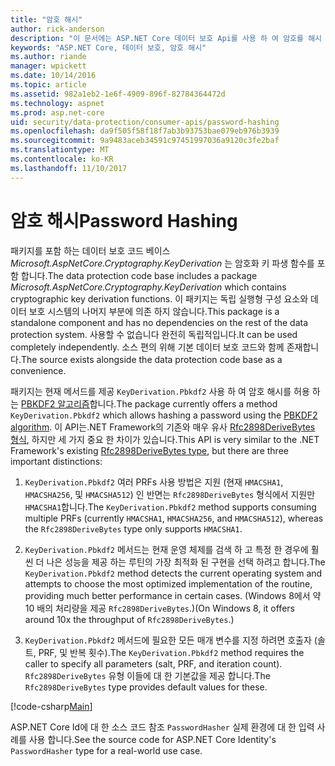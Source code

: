 ```yaml
---
title: "암호 해시"
author: rick-anderson
description: "이 문서에는 ASP.NET Core 데이터 보호 Api를 사용 하 여 암호를 해시 하는 방법을 설명 합니다."
keywords: "ASP.NET Core, 데이터 보호, 암호 해시"
ms.author: riande
manager: wpickett
ms.date: 10/14/2016
ms.topic: article
ms.assetid: 982a1eb2-1e6f-4909-896f-82784364472d
ms.technology: aspnet
ms.prod: asp.net-core
uid: security/data-protection/consumer-apis/password-hashing
ms.openlocfilehash: da9f505f58f18f7ab3b93753bae079eb976b3939
ms.sourcegitcommit: 9a9483aceb34591c97451997036a9120c3fe2baf
ms.translationtype: MT
ms.contentlocale: ko-KR
ms.lasthandoff: 11/10/2017
---
```

# <a name="password-hashing"></a><span data-ttu-id="c011e-104">암호 해시</span><span class="sxs-lookup"><span data-stu-id="c011e-104">Password Hashing</span></span>

<span data-ttu-id="c011e-105">패키지를 포함 하는 데이터 보호 코드 베이스 *Microsoft.AspNetCore.Cryptography.KeyDerivation* 는 암호화 키 파생 함수를 포함 합니다.</span><span class="sxs-lookup"><span data-stu-id="c011e-105">The data protection code base includes a package *Microsoft.AspNetCore.Cryptography.KeyDerivation* which contains cryptographic key derivation functions.</span></span> <span data-ttu-id="c011e-106">이 패키지는 독립 실행형 구성 요소와 데이터 보호 시스템의 나머지 부분에 의존 하지 않습니다.</span><span class="sxs-lookup"><span data-stu-id="c011e-106">This package is a standalone component and has no dependencies on the rest of the data protection system.</span></span> <span data-ttu-id="c011e-107">사용할 수 없습니다 완전히 독립적입니다.</span><span class="sxs-lookup"><span data-stu-id="c011e-107">It can be used completely independently.</span></span> <span data-ttu-id="c011e-108">소스 편의 위해 기본 데이터 보호 코드와 함께 존재합니다.</span><span class="sxs-lookup"><span data-stu-id="c011e-108">The source exists alongside the data protection code base as a convenience.</span></span>

<span data-ttu-id="c011e-109">패키지는 현재 메서드를 제공 `KeyDerivation.Pbkdf2` 사용 하 여 암호 해시를 허용 하는 [PBKDF2 알고리즘](https://tools.ietf.org/html/rfc2898#section-5.2)합니다.</span><span class="sxs-lookup"><span data-stu-id="c011e-109">The package currently offers a method `KeyDerivation.Pbkdf2` which allows hashing a password using the [PBKDF2 algorithm](https://tools.ietf.org/html/rfc2898#section-5.2).</span></span> <span data-ttu-id="c011e-110">이 API는.NET Framework의 기존와 매우 유사 [Rfc2898DeriveBytes 형식](https://docs.microsoft.com/dotnet/api/system.security.cryptography.rfc2898derivebytes), 하지만 세 가지 중요 한 차이가 있습니다.</span><span class="sxs-lookup"><span data-stu-id="c011e-110">This API is very similar to the .NET Framework's existing [Rfc2898DeriveBytes type](https://docs.microsoft.com/dotnet/api/system.security.cryptography.rfc2898derivebytes), but there are three important distinctions:</span></span>

1. <span data-ttu-id="c011e-111">`KeyDerivation.Pbkdf2` 여러 PRFs 사용 방법은 지원 (현재 `HMACSHA1`, `HMACSHA256`, 및 `HMACSHA512`) 인 반면는 `Rfc2898DeriveBytes` 형식에서 지원만 `HMACSHA1`합니다.</span><span class="sxs-lookup"><span data-stu-id="c011e-111">The `KeyDerivation.Pbkdf2` method supports consuming multiple PRFs (currently `HMACSHA1`, `HMACSHA256`, and `HMACSHA512`), whereas the `Rfc2898DeriveBytes` type only supports `HMACSHA1`.</span></span>

2. <span data-ttu-id="c011e-112">`KeyDerivation.Pbkdf2` 메서드는 현재 운영 체제를 검색 하 고 특정 한 경우에 훨씬 더 나은 성능을 제공 하는 루틴의 가장 최적화 된 구현을 선택 하려고 합니다.</span><span class="sxs-lookup"><span data-stu-id="c011e-112">The `KeyDerivation.Pbkdf2` method detects the current operating system and attempts to choose the most optimized implementation of the routine, providing much better performance in certain cases.</span></span> <span data-ttu-id="c011e-113">(Windows 8에서 약 10 배의 처리량을 제공 `Rfc2898DeriveBytes`.)</span><span class="sxs-lookup"><span data-stu-id="c011e-113">(On Windows 8, it offers around 10x the throughput of `Rfc2898DeriveBytes`.)</span></span>

3. <span data-ttu-id="c011e-114">`KeyDerivation.Pbkdf2` 메서드에 필요한 모든 매개 변수를 지정 하려면 호출자 (솔트, PRF, 및 반복 횟수).</span><span class="sxs-lookup"><span data-stu-id="c011e-114">The `KeyDerivation.Pbkdf2` method requires the caller to specify all parameters (salt, PRF, and iteration count).</span></span> <span data-ttu-id="c011e-115">`Rfc2898DeriveBytes` 유형 이들에 대 한 기본값을 제공 합니다.</span><span class="sxs-lookup"><span data-stu-id="c011e-115">The `Rfc2898DeriveBytes` type provides default values for these.</span></span>

[!code-csharp[Main](password-hashing/samples/passwordhasher.cs)]

<span data-ttu-id="c011e-116">ASP.NET Core Id에 대 한 소스 코드 참조 `PasswordHasher` 실제 환경에 대 한 입력 사례를 사용 합니다.</span><span class="sxs-lookup"><span data-stu-id="c011e-116">See the source code for ASP.NET Core Identity's `PasswordHasher` type for a real-world use case.</span></span>
